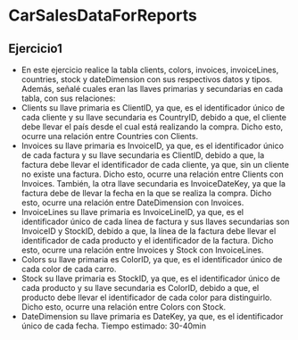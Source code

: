 # CarSalesDataForReports
## Ejercicio1
- En este ejercicio realice la tabla clients, colors, invoices, invoiceLines, countries, stock y dateDimension con sus respectivos datos y tipos. Además, señalé cuales eran las llaves primarias y secundarias en cada tabla, con sus relaciones:
- Clients su llave primaria es ClientID, ya que, es el identificador único de cada cliente y su llave secundaria es CountryID, debido a que, el cliente debe llevar el país desde el cual está realizando la compra. Dicho esto, ocurre una relación entre Countries con Clients.
- Invoices su llave primaria es InvoiceID, ya que, es el identificador único de cada factura y su llave secundaria es ClientID, debido a que, la factura debe llevar el identificador de cada cliente, ya que, sin un cliente no existe una factura. Dicho esto, ocurre una relación entre Clients con Invoices. También, la otra llave secundaria es InvoiceDateKey, ya que la factura debe de llevar la fecha en la que se realiza la compra. Dicho esto, ocurre una relación entre DateDimension con Invoices.
- InvoiceLines su llave primaria es InvoiceLineID, ya que, es el identificador único de cada línea de factura y sus llaves secundarias son InvoiceID y StockID, debido a que, la línea de la factura debe llevar el identificador de cada producto y el identificador de la factura. Dicho esto, ocurre una relación entre Invoices y Stock con InvoiceLines.
- Colors su llave primaria es ColorID, ya que, es el identificador único de cada color de cada carro.
- Stock su llave primaria es StockID, ya que, es el identificador único de cada producto y su llave secundaria es ColorID, debido a que, el producto debe llevar el identificador de cada color para distinguirlo. Dicho esto, ocurre una relación entre Colors con Stock.
- DateDimension su llave primaria es DateKey, ya que, es el identificador único de cada fecha.
Tiempo estimado: 30-40min
